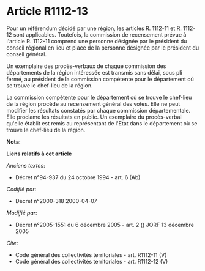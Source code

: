 # Article R1112-13

Pour un référendum décidé par une région, les articles R. 1112-11 et R. 1112-12 sont applicables. Toutefois, la commission de
recensement prévue à l'article R. 1112-11 comprend une personne désignée par le président du conseil régional en lieu et
place de la personne désignée par le président du conseil général. 

Un exemplaire des procès-verbaux de chaque commission des départements de la région intéressée est transmis sans délai, sous
pli fermé, au président de la commission compétente pour le département où se trouve le chef-lieu de la région. 

La commission compétente pour le département où se trouve le chef-lieu de la région procède au recensement général des votes.
Elle ne peut modifier les résultats constatés par chaque commission départementale. Elle proclame les résultats en public. Un
exemplaire du procès-verbal qu'elle établit est remis au représentant de l'Etat dans le département où se trouve le chef-lieu
de la région.

**Nota:**



**Liens relatifs à cet article**

_Anciens textes_:

  - Décret n°94-937 du 24 octobre 1994 - art. 6 (Ab)

_Codifié par_:

  - Décret n°2000-318 2000-04-07

_Modifié par_:

  - Décret n°2005-1551 du 6 décembre 2005 - art. 2 () JORF 13 décembre 2005

_Cite_:

  - Code général des collectivités territoriales - art. R1112-11 (V)
  - Code général des collectivités territoriales - art. R1112-12 (V)
